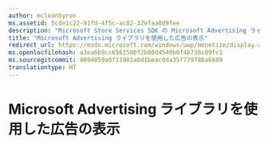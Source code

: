 ```yaml
---
author: mcleanbyron
ms.assetid: 5cde1c22-91fd-4f5c-ac82-32efaa0d9fee
description: "Microsoft Store Services SDK の Microsoft Advertising ライブラリを使って、XAML または JavaScript/HTML アプリにバナーやビデオのスポット広告を表示します。"
title: "Microsoft Advertising ライブラリを使用した広告の表示"
redirect_url: https://msdn.microsoft.com/windows/uwp/monetize/display-ads-in-your-app
ms.openlocfilehash: a3ea6b9cc6561580f2b80d4540b0f4b738c09fc1
ms.sourcegitcommit: 909d859a0f11981a8d1beac0da35f779786a6889
translationtype: HT
---
```

# <a name="display-ads-using-the-microsoft-advertising-libraries"></a>Microsoft Advertising ライブラリを使用した広告の表示





 

 
